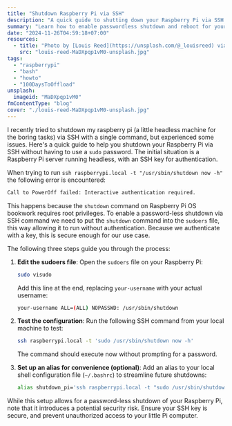 ```yaml
---
title: "Shutdown Raspberry Pi via SSH"
description: "A quick guide to shutting down your Raspberry Pi via SSH without a password. Simplify the process with aliases and an exported variable for easy management."
summary: "Learn how to enable passwordless shutdown and reboot for your Raspberry Pi via SSH. Configure sudoers for secure commands and streamline access with aliases."
date: "2024-11-26T04:59:18+07:00"
resources:
  - title: "Photo by [Louis Reed](https://unsplash.com/@_louisreed) via [Unsplash](https://unsplash.com/)"
    src: "louis-reed-MaDXpqp1vM0-unsplash.jpg"
tags:
  - "raspberrypi"
  - "bash"
  - "howto"
  - "100DaysToOffload"
unsplash:
  imageid: "MaDXpqp1vM0"
fmContentType: "blog"
cover: "./louis-reed-MaDXpqp1vM0-unsplash.jpg"
---
```


I recently tried to shutdown my raspberry pi (a little headless machine for the boring tasks) via SSH with a single command, but experienced some issues. Here's a quick guide to help you shutdown your Raspberry Pi via SSH without having to use a `sudo` password. The initial situation is a Raspberry Pi server running headless, with an SSH key for authentication.

When trying to run `ssh raspberrypi.local -t "/usr/sbin/shutdown now -h"` the following error is encountered:

```bash
Call to PowerOff failed: Interactive authentication required.
```

This happens because the `shutdown` command on Raspberry Pi OS bookwork requires root privileges. To enable a password-less shutdown via SSH command we need to put the `shutdown` command into the `sudoers` file, this way allowing it to run without authentication. Because we authenticate with a key, this is secure enough for our use case.

The following three steps guide you through the process:

1. **Edit the sudoers file**:
   Open the `sudoers` file on your Raspberry Pi:

   ```bash
   sudo visudo
   ```

   Add this line at the end, replacing `your-username` with your actual username:

   ```bash
   your-username ALL=(ALL) NOPASSWD: /usr/sbin/shutdown
   ```

2. **Test the configuration**:
   Run the following SSH command from your local machine to test:

   ```bash
   ssh raspberrypi.local -t 'sudo /usr/sbin/shutdown now -h'
   ```

   The command should execute now without prompting for a password.

3. **Set up an alias for convenience (optional)**:
   Add an alias to your local shell configuration file (`~/.bashrc`) to streamline future shutdowns:

   ```bash
   alias shutdown_pi='ssh raspberrypi.local -t "sudo /usr/sbin/shutdown now -h"'
   ```

While this setup allows for a password-less shutdown of your Raspberry Pi, note that it introduces a potential security risk. Ensure your SSH key is secure, and prevent unauthorized access to your little Pi computer.
